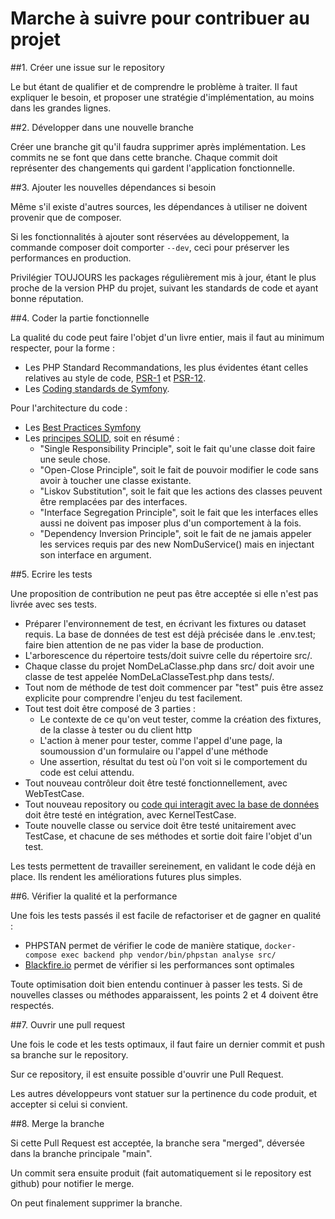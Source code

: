 # Marche à suivre pour contribuer au projet

##1. Créer une issue sur le repository

Le but étant de qualifier et de comprendre le problème à traiter.
Il faut expliquer le besoin, et proposer une stratégie d'implémentation, au moins dans les grandes lignes.

##2. Développer dans une nouvelle branche

Créer une branche git qu'il faudra supprimer après implémentation.
Les commits ne se font que dans cette branche.
Chaque commit doit représenter des changements qui gardent l'application fonctionnelle.

##3. Ajouter les nouvelles dépendances si besoin

Même s'il existe d'autres sources, les dépendances à utiliser ne doivent provenir que de composer.

Si les fonctionnalités à ajouter sont réservées au développement, la commande composer doit comporter `--dev`,
ceci pour préserver les performances en production.

Privilégier TOUJOURS les packages régulièrement mis à jour, étant le plus proche de la version PHP du projet,
suivant les standards de code et ayant bonne réputation.

##4. Coder la partie fonctionnelle

La qualité du code peut faire l'objet d'un livre entier, mais il faut au minimum respecter, pour la forme :

* Les PHP Standard Recommandations, les plus évidentes étant celles relatives au style de code, 
[PSR-1](https://www.php-fig.org/psr/psr-1/) et [PSR-12](https://www.php-fig.org/psr/psr-12/).
* Les [Coding standards de Symfony](https://symfony.com/doc/current/contributing/code/standards.html).

Pour l'architecture du code : 
* Les [Best Practices Symfony](https://symfony.com/doc/current/best_practices.html)
* Les [principes SOLID](https://medium.com/prod-io/solid-principles-takeaways-ec0825a07247), soit en résumé :
  * "Single Responsibility Principle", soit le fait qu'une classe doit faire une seule chose.
  * "Open-Close Principle", soit le fait de pouvoir modifier le code sans avoir à toucher une classe existante.
  * "Liskov Substitution", soit le fait que les actions des classes peuvent être remplacées par des interfaces.
  * "Interface Segregation Principle", soit le fait que les interfaces elles aussi ne doivent pas imposer plus d'un comportement à la fois.
  * "Dependency Inversion Principle", soit le fait de ne jamais appeler les services requis par des new NomDuService() mais en injectant son interface en argument.

##5. Ecrire les tests

Une proposition de contribution ne peut pas être acceptée si elle n'est pas livrée avec ses tests.

* Préparer l'environnement de test, en écrivant les fixtures ou dataset requis. 
  La base de données de test est déjà précisée dans le .env.test; faire bien attention de ne pas vider la base de production.
* L'arborescence du répertoire tests/doit suivre celle du répertoire src/.
* Chaque classe du projet NomDeLaClasse.php dans src/ doit avoir une classe de test appelée NomDeLaClasseTest.php dans tests/.
* Tout nom de méthode de test doit commencer par "test" puis être assez explicite pour comprendre l'enjeu du test facilement.
* Tout test doit être composé de 3 parties :
  * Le contexte de ce qu'on veut tester, comme la création des fixtures, de la classe à tester ou du client http
  * L'action à mener pour tester, comme l'appel d'une page, la soumoussion d'un formulaire ou l'appel d'une méthode
  * Une assertion, résultat du test où l'on voit si le comportement du code est celui attendu.
* Tout nouveau contrôleur doit être testé fonctionnellement, avec WebTestCase.
* Tout nouveau repository ou [code qui interagit avec la base de données](https://symfony.com/doc/current/testing/database.html#functional-testing-of-a-doctrine-repository) doit être testé en intégration, avec KernelTestCase.
* Toute nouvelle classe ou service doit être testé unitairement avec TestCase, et chacune de ses méthodes et sortie doit faire l'objet d'un test.

Les tests permettent de travailler sereinement, en validant le code déjà en place. Ils rendent les améliorations futures plus simples.

##6. Vérifier la qualité et la performance

Une fois les tests passés il est facile de refactoriser et de gagner en qualité :

* PHPSTAN permet de vérifier le code de manière statique, `docker-compose exec backend php vendor/bin/phpstan analyse src/`
* [Blackfire.io](https://blackfire.io) permet de vérifier si les performances sont optimales

Toute optimisation doit bien entendu continuer à passer les tests. Si de nouvelles classes ou méthodes apparaissent, les points 2 et 4 doivent être respectés.

##7. Ouvrir une pull request

Une fois le code et les tests optimaux, il faut faire un dernier commit et push sa branche sur le repository.

Sur ce repository, il est ensuite possible d'ouvrir une Pull Request.

Les autres développeurs vont statuer sur la pertinence du code produit, et accepter si celui si convient.

##8. Merge la branche

Si cette Pull Request est acceptée, la branche sera "merged", déversée dans la branche principale "main".

Un commit sera ensuite produit (fait automatiquement si le repository est github) pour notifier le merge.

On peut finalement supprimer la branche.